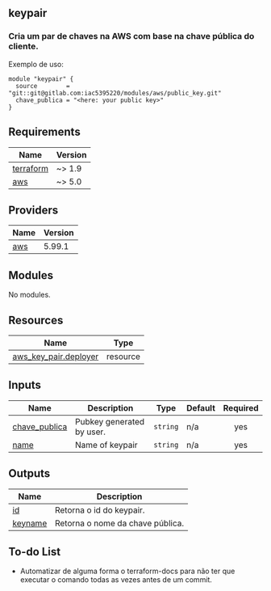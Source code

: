## keypair
### Cria um par de chaves na AWS com base na chave pública do cliente.

<!-- BEGIN_TF_DOCS -->
Exemplo de uso:
```hcl
module "keypair" {
  source        = "git::git@gitlab.com:iac5395220/modules/aws/public_key.git"
  chave_publica = "<here: your public key>"
}
```

## Requirements

| Name | Version |
|------|---------|
| <a name="requirement_terraform"></a> [terraform](#requirement\_terraform) | ~> 1.9 |
| <a name="requirement_aws"></a> [aws](#requirement\_aws) | ~> 5.0 |

## Providers

| Name | Version |
|------|---------|
| <a name="provider_aws"></a> [aws](#provider\_aws) | 5.99.1 |

## Modules

No modules.

## Resources

| Name | Type |
|------|------|
| [aws_key_pair.deployer](https://registry.terraform.io/providers/hashicorp/aws/latest/docs/resources/key_pair) | resource |

## Inputs

| Name | Description | Type | Default | Required |
|------|-------------|------|---------|:--------:|
| <a name="input_chave_publica"></a> [chave\_publica](#input\_chave\_publica) | Pubkey generated by user. | `string` | n/a | yes |
| <a name="input_name"></a> [name](#input\_name) | Name of keypair | `string` | n/a | yes |

## Outputs

| Name | Description |
|------|-------------|
| <a name="output_id"></a> [id](#output\_id) | Retorna o id do keypair. |
| <a name="output_keyname"></a> [keyname](#output\_keyname) | Retorna o nome da chave pública. |

## To-do List

- Automatizar de alguma forma o terraform-docs para não ter que executar o comando todas as vezes antes de um commit.
<!-- END_TF_DOCS -->